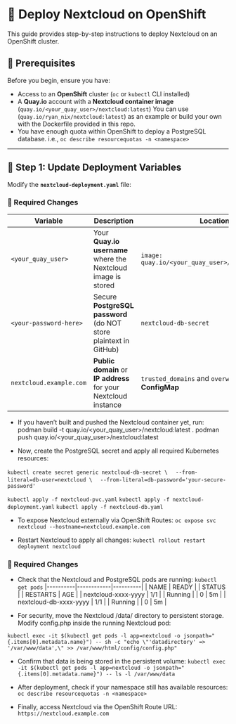 # 🚀 Deploy Nextcloud on OpenShift

This guide provides step-by-step instructions to deploy Nextcloud on an OpenShift cluster.

## **📌 Prerequisites**
Before you begin, ensure you have:
- Access to an **OpenShift** cluster (`oc` or `kubectl` CLI installed)
- A **Quay.io** account with a **Nextcloud container image** (`quay.io/<your_quay_user>/nextcloud:latest`) You can use (`quay.io/ryan_nix/nextcloud:latest`) as an example or build your own with the Dockerfile provided in this repo.
- You have enough quota within OpenShift to deploy a PostgreSQL database. i.e., `oc describe resourcequotas -n <namespace>`

---

## **🔧 Step 1: Update Deployment Variables**
Modify the **`nextcloud-deployment.yaml`** file:

### **📝 Required Changes**
| Variable | Description | Location |
|----------|------------|----------|
| `<your_quay_user>` | Your **Quay.io username** where the Nextcloud image is stored | `image: quay.io/<your_quay_user>/nextcloud:latest` |
| `<your-password-here>` | Secure **PostgreSQL password** (do NOT store plaintext in GitHub) | `nextcloud-db-secret` |
| `nextcloud.example.com` | **Public domain** or **IP address** for your Nextcloud instance | `trusted_domains` and `overwrite.cli.url` in **ConfigMap** |

- If you haven’t built and pushed the Nextcloud container yet, run:
podman build -t quay.io/<your_quay_user>/nextcloud:latest .
podman push quay.io/<your_quay_user>/nextcloud:latest

- Now, create the PostgreSQL secret and apply all required Kubernetes resources:

`kubectl create secret generic nextcloud-db-secret \`
`  --from-literal=db-user=nextcloud \`
`  --from-literal=db-password='your-secure-password'`

`kubectl apply -f nextcloud-pvc.yaml`
`kubectl apply -f nextcloud-deployment.yaml`
`kubectl apply -f nextcloud-db.yaml`

- To expose Nextcloud externally via OpenShift Routes:
`oc expose svc nextcloud --hostname=nextcloud.example.com`

- Restart Nextcloud to apply all changes:
`kubectl rollout restart deployment nextcloud`

### **📝 Required Changes**
- Check that the Nextcloud and PostgreSQL pods are running:
`kubectl get pods`
|----------|------------|----------|
| NAME                            | READY |  | STATUS  |    | RESTARTS  |  AGE |
| nextcloud-xxxx-yyyy             | 1/1   |  | Running |   | 0         |  5m  |
| nextcloud-db-xxxx-yyyy          | 1/1   |  | Running |   | 0         |  5m  |

- For security, move the Nextcloud /data/ directory to persistent storage. Modify config.php inside the running Nextcloud pod:

`kubectl exec -it $(kubectl get pods -l app=nextcloud -o jsonpath="{.items[0].metadata.name}") -- sh -c "echo \"'datadirectory' => '/var/www/data',\" >> /var/www/html/config/config.php"`

- Confirm that data is being stored in the persistent volume:
`kubectl exec -it $(kubectl get pods -l app=nextcloud -o jsonpath="{.items[0].metadata.name}") -- ls -l /var/www/data`

- After deployment, check if your namespace still has available resources:
`oc describe resourcequotas -n <namespace>`

- Finally, access Nextcloud via the OpenShift Route URL:
`https://nextcloud.example.com`




